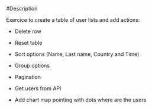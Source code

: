 #Description

Exercice to create a table of user lists and add actions:

- Delete row
- Reset table
- Sort options (Name, Last name, Country and Time)
- Group options
- Pagination
- Get users from API

- Add chart map pointing with dots where are the users
